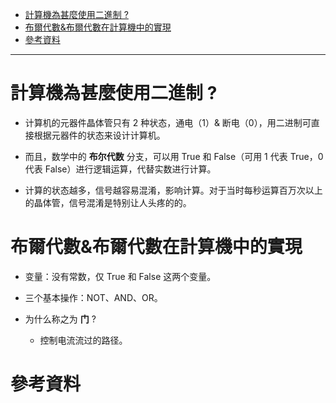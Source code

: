 * [計算機為甚麼使用二進制 ?](#計算機為甚麼使用二進制)
* [布爾代數&布爾代數在計算機中的實現](#布爾代數布爾代數在計算機中的實現)
* [參考資料](#參考資料)

---

# 計算機為甚麼使用二進制&nbsp;?

- 计算机的元器件晶体管只有 2 种状态，通电（1）& 断电（0），用二进制可直接根据元器件的状态来设计计算机。

- 而且，数学中的 **布尔代数** 分支，可以用 True 和 False（可用 1 代表 True，0 代表 False）进行逻辑运算，代替实数进行计算。

- 计算的状态越多，信号越容易混淆，影响计算。对于当时每秒运算百万次以上的晶体管，信号混淆是特别让人头疼的的。

# 布爾代數&布爾代數在計算機中的實現

- 变量：没有常数，仅 True 和 False 这两个变量。

- 三个基本操作：NOT、AND、OR。

- 为什么称之为 **门** ? 
  - 控制电流流过的路径。

# 參考資料